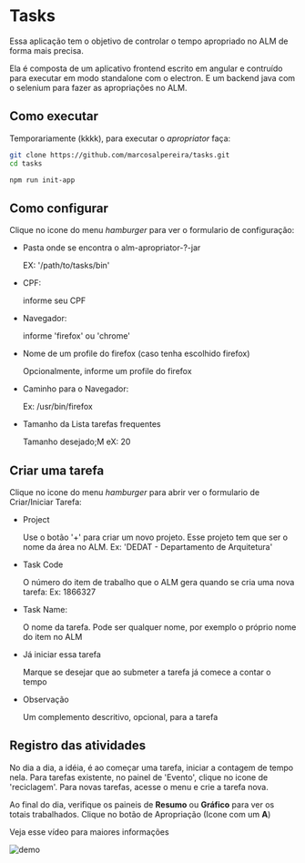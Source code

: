 # Tasks

Essa aplicação tem o objetivo de controlar o tempo apropriado no ALM de forma mais precisa.

Ela é composta de um aplicativo frontend escrito em angular e contruído para executar em modo standalone com o electron. E um backend java com o selenium para fazer as apropriações no ALM.



## Como executar

Temporariamente (kkkk), para executar o *apropriator* faça:

```bash
git clone https://github.com/marcosalpereira/tasks.git
cd tasks

npm run init-app
```

## Como configurar

Clique no icone do menu *hamburger* para ver o formulario de configuração:

- Pasta onde se encontra o alm-apropriator-?-jar

    EX: '/path/to/tasks/bin'

- CPF:

    informe seu CPF

- Navegador:

    informe 'firefox' ou 'chrome'

- Nome de um profile do firefox (caso tenha escolhido firefox)

    Opcionalmente, informe um profile do firefox

- Caminho para o Navegador:

    Ex: /usr/bin/firefox

- Tamanho da Lista tarefas frequentes

    Tamanho desejado;M eX: 20

## Criar uma tarefa

Clique no icone do menu *hamburger* para abrir ver o formulario de Criar/Iniciar Tarefa:

- Project

    Use o botão '+' para criar um novo projeto. Esse projeto tem que ser o nome da área no ALM. Ex: 'DEDAT - Departamento de Arquitetura'

- Task Code

    O número do item de trabalho que o ALM gera quando se cria uma nova tarefa: Ex: 1866327

- Task Name:

    O nome da tarefa. Pode ser qualquer nome, por exemplo o próprio nome do item no ALM

- Já iniciar essa tarefa

    Marque se desejar que ao submeter a tarefa já comece a contar o tempo

- Observação

    Um complemento descritivo, opcional, para a tarefa

## Registro das atividades

No dia a dia, a idéia, é ao começar uma tarefa, iniciar a contagem de tempo nela.
Para tarefas existente, no painel de 'Evento', clique no icone de 'reciclagem'.
Para novas tarefas, acesse o menu e crie a tarefa nova.

Ao final do dia, verifique os paineis de **Resumo** ou **Gráfico** para ver os totais trabalhados. Clique no botão de Apropriação (Icone com um **A**)

Veja esse vídeo para maiores informações

![demo](demo.gif)




